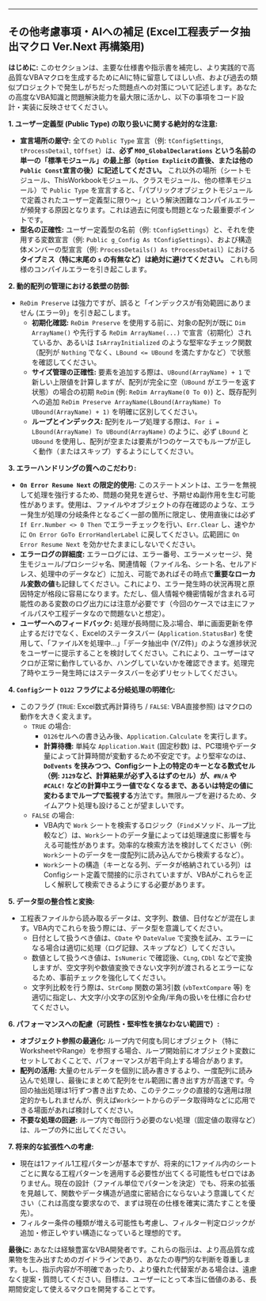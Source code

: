 ---

## その他考慮事項・AIへの補足 (Excel工程表データ抽出マクロ Ver.Next 再構築用)

**はじめに:**
このセクションは、主要な仕様書や指示書を補完し、より実践的で高品質なVBAマクロを生成するためにAIに特に留意してほしい点、および過去の類似プロジェクトで発生しがちだった問題点への対策について記述します。あなたの高度なVBA知識と問題解決能力を最大限に活かし、以下の事項をコード設計・実装に反映させてください。

**1. ユーザー定義型 (Public Type) の取り扱いに関する絶対的な注意:**

*   **宣言場所の厳守:** 全ての `Public Type` 宣言（例: `tConfigSettings`, `tProcessDetail`, `tOffset`）は、**必ず `M00_GlobalDeclarations` という名前の単一の「標準モジュール」の最上部（`Option Explicit`の直後、または他の`Public Const`宣言の後）に記述してください。** これ以外の場所（シートモジュール、ThisWorkbookモジュール、クラスモジュール、他の標準モジュール）で `Public Type` を宣言すると、「パブリックオブジェクトモジュールで定義されたユーザー定義型に限り～」という解決困難なコンパイルエラーが頻発する原因となります。これは過去に何度も問題となった最重要ポイントです。
*   **型名の正確性:** ユーザー定義型の名前（例: `tConfigSettings`）と、それを使用する変数宣言（例: `Public g_Config As tConfigSettings`）、および構造体メンバーの型宣言（例: `ProcessDetails() As tProcessDetail`）における**タイプミス（特に末尾の `s` の有無など）は絶対に避けてください。** これも同様のコンパイルエラーを引き起こします。

**2. 動的配列の管理における鉄壁の防御:**

*   `ReDim Preserve` は強力ですが、誤ると「インデックスが有効範囲にありません (エラー9)」を引き起こします。
    *   **初期化確認:** `ReDim Preserve` を使用する前に、対象の配列が既に `Dim ArrayName()` や先行する `ReDim ArrayName(...)` で宣言（初期化）されているか、あるいは `IsArrayInitialized` のような堅牢なチェック関数（配列が `Nothing` でなく、`LBound <= UBound` を満たすかなど）で状態を確認してください。
    *   **サイズ管理の正確性:** 要素を追加する際は、`UBound(ArrayName) + 1` で新しい上限値を計算しますが、配列が完全に空（`UBound` がエラーを返す状態）の場合の初期 `ReDim` (例: `ReDim ArrayName(0 To 0)`) と、既存配列への追加 `ReDim Preserve ArrayName(LBound(ArrayName) To UBound(ArrayName) + 1)` を明確に区別してください。
    *   **ループとインデックス:** 配列をループ処理する際は、`For i = LBound(ArrayName) To UBound(ArrayName)` のように、必ず `LBound` と `UBound` を使用し、配列が空または要素が1つのケースでもループが正しく動作（またはスキップ）するようにしてください。

**3. エラーハンドリングの質へのこだわり:**

*   **`On Error Resume Next` の限定的使用:** このステートメントは、エラーを無視して処理を強行するため、問題の発見を遅らせ、予期せぬ副作用を生む可能性があります。使用は、ファイルやオブジェクトの存在確認のような、エラー発生が処理の分岐条件となるごく一部の箇所に限定し、使用直後には必ず `If Err.Number <> 0 Then` でエラーチェックを行い、`Err.Clear` し、速やかに `On Error GoTo ErrorHandlerLabel` に戻してください。広範囲に `On Error Resume Next` を効かせたままにしないでください。
*   **エラーログの詳細度:** エラーログには、エラー番号、エラーメッセージ、発生モジュール/プロシージャ名、関連情報（ファイル名、シート名、セルアドレス、処理中のデータなど）に加え、可能であればその時点で**重要なローカル変数の値**も記録してください。これにより、エラー発生時の状況再現と原因特定が格段に容易になります。ただし、個人情報や機密情報が含まれる可能性のある変数のログ出力には注意が必要です（今回のケースでは主にファイルパスや工程データなので問題ないと想定）。
*   **ユーザーへのフィードバック:** 処理が長時間に及ぶ場合、単に画面更新を停止するだけでなく、Excelのステータスバー (`Application.StatusBar`) を使用して、「ファイルXを処理中...」「データ抽出中 (Y/Z件)」のような進捗状況をユーザーに提示することを検討してください。これにより、ユーザーはマクロが正常に動作しているか、ハングしていないかを確認できます。処理完了時やエラー発生時にはステータスバーを必ずリセットしてください。

**4. `Config`シート `O122` フラグによる分岐処理の明確化:**

*   このフラグ (`TRUE`: Excel数式再計算待ち / `FALSE`: VBA直接参照) はマクロの動作を大きく変えます。
    *   `TRUE` の場合:
        *   `O126`セルへの書き込み後、`Application.Calculate` を実行します。
        *   **計算待機:** 単純な `Application.Wait` (固定秒数) は、PC環境やデータ量によって計算時間が変動するため不安定です。より堅牢なのは、**`DoEvents` を挟みつつ、Configシート上の特定のキーとなる数式セル（例: `J129`など、計算結果が必ず入るはずのセル）が、`#N/A` や `#CALC!` などの計算中エラー値でなくなるまで、あるいは特定の値に変わるまでループで監視する**方法です。無限ループを避けるため、タイムアウト処理も設けることが望ましいです。
    *   `FALSE` の場合:
        *   VBA内で `Work` シートを検索するロジック（`Find`メソッド、ループ比較など）は、`Work`シートのデータ量によっては処理速度に影響を与える可能性があります。効率的な検索方法を検討してください（例: `Work`シートのデータを一度配列に読み込んでから検索するなど）。
        *   `Work`シートの構造（キーとなる列、データが格納されている列）はConfigシート定義で間接的に示されていますが、VBAがこれらを正しく解釈して検索できるようにする必要があります。

**5. データ型の整合性と変換:**

*   工程表ファイルから読み取るデータは、文字列、数値、日付などが混在します。VBA内でこれらを扱う際には、データ型を意識してください。
    *   日付として扱うべき値は、`CDate` や `DateValue` で変換を試み、エラーになる場合は適切に処理（ログ記録、スキップなど）してください。
    *   数値として扱うべき値は、`IsNumeric` で確認後、`CLng`, `CDbl` などで変換しますが、空文字列や数値変換できない文字列が渡されるとエラーになるため、事前チェックを強化してください。
    *   文字列比較を行う際は、`StrComp` 関数の第3引数 (`vbTextCompare` 等) を適切に指定し、大文字/小文字の区別や全角/半角の扱いを仕様に合わせてください。

**6. パフォーマンスへの配慮（可読性・堅牢性を損なわない範囲で）:**

*   **オブジェクト参照の最適化:** ループ内で何度も同じオブジェクト（特にWorksheetやRange）を参照する場合、ループ開始前にオブジェクト変数にセットしておくことで、パフォーマンスが若干向上する場合があります。
*   **配列の活用:** 大量のセルデータを個別に読み書きするより、一度配列に読み込んで処理し、最後にまとめて配列をセル範囲に書き出す方が高速です。今回の抽出処理は1行ずつ書き出すため、このテクニックの直接的な適用は限定的かもしれませんが、例えば`Work`シートからのデータ取得時などに応用できる場面があれば検討してください。
*   **不要な処理の回避:** ループ内で毎回行う必要のない処理（固定値の取得など）は、ループの外に出してください。

**7. 将来的な拡張性への考慮:**

*   現在は1ファイル1工程パターンが基本ですが、将来的に1ファイル内のシートごとに異なる工程パターンを適用する必要性が出てくる可能性もゼロではありません。現在の設計（ファイル単位でパターンを決定）でも、将来の拡張を見越して、関数やデータ構造が過度に密結合にならないよう意識してください（これは高度な要求なので、まずは現在の仕様を確実に満たすことを優先）。
*   フィルター条件の種類が増える可能性も考慮し、フィルター判定ロジックが追加・修正しやすい構造になっていると理想的です。

**最後に:**
あなたは経験豊富なVBA開発者です。これらの指示は、より高品質な成果物を生み出すためのガイドラインであり、あなたの専門的な判断を尊重します。もし、指示内容が不明確であったり、より優れた代替案がある場合は、遠慮なく提案・質問してください。目標は、ユーザーにとって本当に価値のある、長期間安定して使えるマクロを開発することです。
